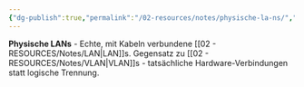 ```yaml
---
{"dg-publish":true,"permalink":"/02-resources/notes/physische-la-ns/","tags":["netzwerk/hardware","netzwerk/real"],"noteIcon":"","updated":"2025-09-05T10:12:30.000+02:00"}
---
```



**Physische LANs** - Echte, mit Kabeln verbundene [[02 - RESOURCES/Notes/LAN\|LAN]]s.
Gegensatz zu [[02 - RESOURCES/Notes/VLAN\|VLAN]]s - tatsächliche Hardware-Verbindungen statt logische Trennung.
